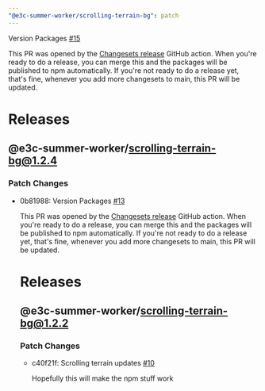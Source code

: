 ```yaml
---
"@e3c-summer-worker/scrolling-terrain-bg": patch
---
```

    
Version Packages [#15](https://github.com/e3c-summer-worker/components/pull/15)
    
This PR was opened by the [Changesets release](https://github.com/changesets/action) GitHub action. When you're ready to do a release, you can merge this and the packages will be published to npm automatically. If you're not ready to do a release yet, that's fine, whenever you add more changesets to main, this PR will be updated.

# Releases
## @e3c-summer-worker/scrolling-terrain-bg@1.2.4

### Patch Changes

-   0b81988: Version Packages [#13](https://github.com/e3c-summer-worker/components/pull/13)

    This PR was opened by the [Changesets release](https://github.com/changesets/action) GitHub action. When you're ready to do a release, you can merge this and the packages will be published to npm automatically. If you're not ready to do a release yet, that's fine, whenever you add more changesets to main, this PR will be updated.

    # Releases

    ## @e3c-summer-worker/scrolling-terrain-bg@1.2.2

    ### Patch Changes

    -   c40f21f: Scrolling terrain updates [#10](https://github.com/e3c-summer-worker/components/pull/10)

        Hopefully this will make the npm stuff work

